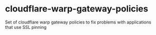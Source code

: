# cloudflare-warp-gateway-policies
Set of cloudflare warp gateway policies to fix problems with applications that use SSL pinning
